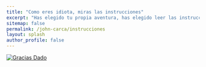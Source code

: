 ```yaml
---
title: "Como eres idiota, miras las instrucciones"
excerpt: "Has elegido tu propia aventura, has elegido leer las instrucciones"
sitemap: false
permalink: /john-carca/instrucciones
layout: splash
author_profile: false
---
```


 [![Gracias Dado](https://pbs.twimg.com/media/DRZjLH9X4AAuMZX.jpg:large)](/john-carca/gracias-dado)
